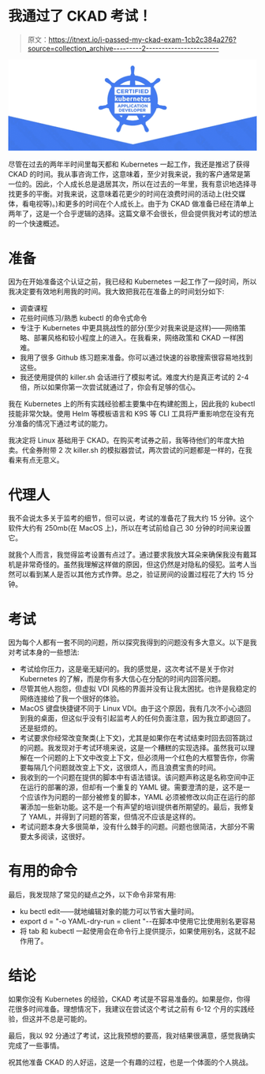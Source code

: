 # 我通过了 CKAD 考试！

> 原文：<https://itnext.io/i-passed-my-ckad-exam-1cb2c384a276?source=collection_archive---------2----------------------->

![](img/f4b910eb13f24ef7aef3f59f8dfc3648.png)

尽管在过去的两年半时间里每天都和 Kubernetes 一起工作，我还是推迟了获得 CKAD 的时间。我从事咨询工作，这意味着，至少对我来说，我的客户通常是第一位的。因此，个人成长总是退居其次，所以在过去的一年里，我有意识地选择寻找更多的平衡。对我来说，这意味着花更少的时间在浪费时间的活动上(社交媒体，看电视等)。)和更多的时间在个人成长上。由于为 CKAD 做准备已经在清单上两年了，这是一个合乎逻辑的选择。这篇文章不会很长，但会提供我对考试的想法的一个快速概述。

# 准备

因为在开始准备这个认证之前，我已经和 Kubernetes 一起工作了一段时间，所以我决定要有效地利用我的时间。我大致把我花在准备上的时间划分如下:

*   调查课程
*   花些时间练习/熟悉 kubectl 的命令式命令
*   专注于 Kubernetes 中更具挑战性的部分(至少对我来说是这样)——网络策略、部署风格和较小程度上的进入。在我看来，网络政策和 CKAD 一样困难。
*   我用了很多 Github 练习题来准备。你可以通过快速的谷歌搜索很容易地找到这些。
*   我还使用提供的 killer.sh 会话进行了模拟考试。难度大约是真正考试的 2-4 倍，所以如果你第一次尝试就通过了，你会有足够的信心。

我在 Kubernetes 上的所有实践经验都主要集中在构建舵图上，因此我的 kubectl 技能非常欠缺。使用 Helm 等模板语言和 K9S 等 CLI 工具将严重影响您在没有充分准备的情况下通过考试的能力。

我决定将 Linux 基础用于 CKAD。在购买考试券之前，我等待他们的年度大拍卖。代金券附带 2 次 killer.sh 的模拟器尝试，两次尝试的问题都是一样的，在我看来有点无意义。

# 代理人

我不会说太多关于监考的细节，但可以说，考试的准备花了我大约 15 分钟。这个软件大约有 250mb(在 MacOS 上)，所以在考试前给自己 30 分钟的时间来设置它。

就我个人而言，我觉得监考设置有点过了。通过要求我放大耳朵来确保我没有戴耳机是非常奇怪的。虽然我理解这样做的原因，但这仍然是对隐私的侵犯。监考人当然可以看到某人是否以其他方式作弊。总之，验证房间的设置过程花了大约 15 分钟。

# 考试

因为每个人都有一套不同的问题，所以探究我得到的问题没有多大意义。以下是我对考试本身的一些想法:

*   考试给你压力，这是毫无疑问的。我的感觉是，这次考试不是关于你对 Kubernetes 的了解，而是你有多大信心在分配的时间内回答问题。
*   尽管其他人抱怨，但虚拟 VDI 风格的界面并没有让我太困扰。也许是我稳定的网络连接给了我一个很好的体验。
*   MacOS 键盘快捷键不同于 Linux VDI。由于这个原因，我有几次不小心退回到我的桌面，但这似乎没有引起监考人的任何负面注意，因为我立即退回了。还是挺烦的。
*   考试要求你经常改变聚类(上下文)，尤其是如果你在考试结束时回去回答跳过的问题。我发现对于考试环境来说，这是一个糟糕的实现选择。虽然我可以理解在一个问题的上下文中改变上下文，但必须用一个红色的大框警告你，你需要每隔几个问题就改变上下文，这很烦人，而且浪费宝贵的时间。
*   我收到的一个问题在提供的脚本中有语法错误。该问题声称这是名称空间中正在运行的部署的源，但却有一个重复的 YAML 键。需要澄清的是，这不是一个应该作为问题的一部分被修复的脚本，YAML 必须被修改以向正在运行的部署添加一些新功能。这不是一个有声望的培训提供者所期望的。最后，我修复了 YAML，并得到了问题的答案，但情况不应该是这样的。
*   考试问题本身大多很简单，没有什么棘手的问题。问题也很简洁，大部分不需要太多阅读，这很好。

# 有用的命令

最后，我发现除了常见的疑点之外，以下命令非常有用:

*   ku bectl edit——就地编辑对象的能力可以节省大量时间。
*   export d = "-o YAML-dry-run = client "--在脚本中使用它比使用别名更容易
*   将 tab 和 kubectl 一起使用会在命令行上提供提示，如果使用别名，这就不起作用了。

# 结论

如果你没有 Kubernetes 的经验，CKAD 考试是不容易准备的。如果是你，你得花很多时间准备。理想情况下，我建议在尝试这个考试之前有 6-12 个月的实践经验，但这并不总是可能的。

最后，我以 92 分通过了考试，这比我预想的要高，我对结果很满意，感觉我确实完成了一些事情。

祝其他准备 CKAD 的人好运，这是一个有趣的过程，也是一个体面的个人挑战。